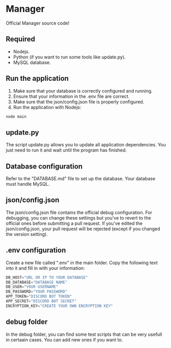 # Manager
Official Manager source code!

## Required
- Nodejs.
- Python (if you want to run some tools like update.py).
- MySQL database.

## Run the application
1) Make sure that your database is correctly configured and running.
2) Ensure that your information in the .env file are correct.
3) Make sure that the json/config.json file is properly configured.
4) Run the application with Nodejs:
```sh
node main
```

## update.py
The script update.py allows you to update all application dependencies.
You just need to run it and wait until the program has finished.

## Database configuration
Refer to the "DATABASE.md" file to set up the database.
Your database must handle MySQL.

## json/config.json
The json/config.json file contains the official debug configuration.
For debugging, you can change these settings but you've to revert to the official ones before submitting a pull request.
If you've edited the json/config.json, your pull request will be rejected (except if you changed the version setting).

## .env configuration
Create a new file called ".env" in the main folder.
Copy the following text into it and fill in with your information:
``` js
DB_HOST="URL OR IP TO YOUR DATABASE"
DB_DATABASE="DATABASE NAME"
DB_USER="YOUR USERNAME"
DB_PASSWORD="YOUR PASSWORD"
APP_TOKEN="DISCORD BOT TOKEN"
APP_SECRET="DISCORD BOT SECRET"
ENCRYPTION_KEY="CREATE YOUR OWN ENCRYPTION KEY"
```

## debug folder
In the debug folder, you can find some test scripts that can be very usefull in certaain cases.
You can add new ones if you want to.